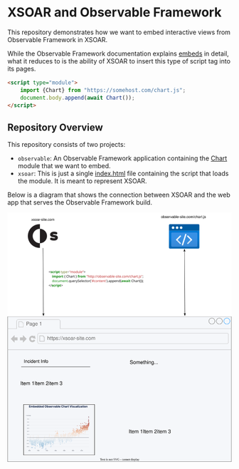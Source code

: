 # XSOAR and Observable Framework
This repository demonstrates how we want to embed interactive views from
Observable Framework in XSOAR.

While the Observable Framework documentation explains
[embeds](https://observablehq.com/framework/embeds) in detail, what it reduces
to is the ability of XSOAR to insert this type of script tag into its pages.

```html
<script type="module">
    import {Chart} from "https://somehost.com/chart.js";
    document.body.append(await Chart());
</script>
```

## Repository Overview

This repository consists of two projects:

- `observable`: An Observable Framework application containing the
  [Chart](observable/src/chart.js) module that we want to embed.
- `xsoar`: This is just a single [index.html](xsoar/index.html) file containing
  the script that loads the module. It is meant to represent XSOAR.

Below is a diagram that shows the connection between XSOAR and the web app that
serves the Observable Framework build.

![XSOAR Demo Overview](overview.drawio.svg)